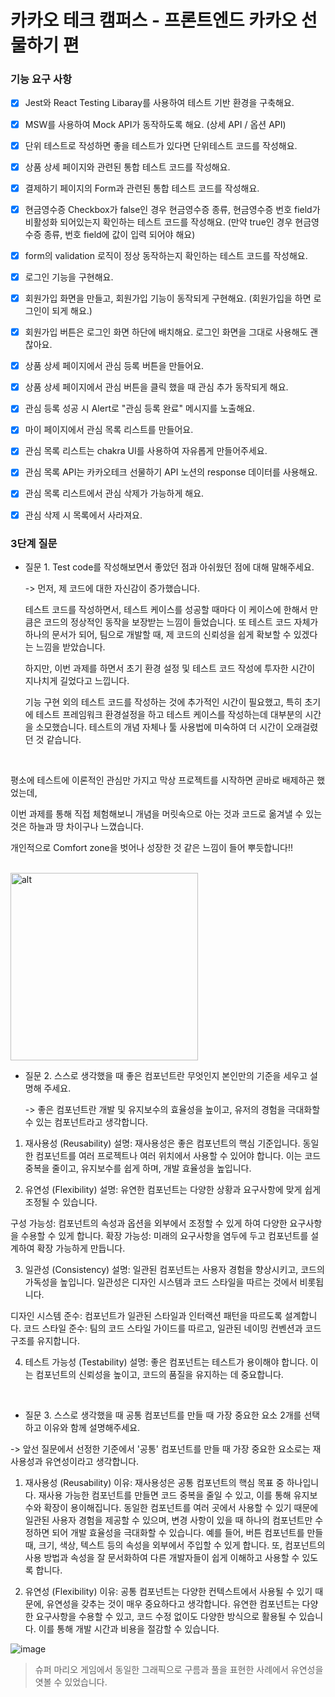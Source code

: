 # 카카오 테크 캠퍼스 - 프론트엔드 카카오 선물하기 편

### 기능 요구 사항


- [x] Jest와 React Testing Libaray를 사용하여 테스트 기반 환경을 구축해요.
- [x] MSW를 사용하여 Mock API가 동작하도록 해요. (상세 API / 옵션 API)
- [x] 단위 테스트로 작성하면 좋을 테스트가 있다면 단위테스트 코드를 작성해요.
- [x] 상품 상세 페이지와 관련된 통합 테스트 코드를 작성해요.
- [x] 결제하기 페이지의 Form과 관련된 통합 테스트 코드를 작성해요.
- [x] 현금영수증 Checkbox가 false인 경우 현금영수증 종류, 현금영수증 번호 field가 비활성화 되어있는지 확인하는 테스트 코드를 작성해요. (만약 true인 경우 현금영수증 종류, 번호 field에 값이 입력 되어야 해요)
- [x] form의 validation 로직이 정상 동작하는지 확인하는 테스트 코드를 작성해요.
- [x] 로그인 기능을 구현해요.
- [x] 회원가입 화면을 만들고, 회원가입 기능이 동작되게 구현해요. (회원가입을 하면 로그인이 되게 해요.)
- [x] 회원가입 버튼은 로그인 화면 하단에 배치해요. 로그인 화면을 그대로 사용해도 괜찮아요.
- [x] 상품 상세 페이지에서 관심 등록 버튼을 만들어요.
- [x] 상품 상세 페이지에서 관심 버튼을 클릭 했을 때 관심 추가 동작되게 해요.
- [x] 관심 등록 성공 시 Alert로 "관심 등록 완료" 메시지를 노출해요.
- [x] 마이 페이지에서 관심 목록 리스트를 만들어요.
- [x] 관심 목록 리스트는 chakra UI를 사용하여 자유롭게 만들어주세요.
- [x] 관심 목록 API는 카카오테크 선물하기 API 노션의 response 데이터를 사용해요.
- [x] 관심 목록 리스트에서 관심 삭제가 가능하게 해요.
- [x] 관심 삭제 시 목록에서 사라져요.


### 3단계 질문

- 질문 1. Test code를 작성해보면서 좋았던 점과 아쉬웠던 점에 대해 말해주세요.

  
  -> 먼저, 제 코드에 대한 자신감이 증가했습니다.

  테스트 코드를 작성하면서, 테스트 케이스를 성공할 때마다 이 케이스에 한해서 만큼은 코드의 정상적인 동작을 보장받는 느낌이 들었습니다.
  또 테스트 코드 자체가 하나의 문서가 되어, 팀으로 개발할 때, 제 코드의 신뢰성을 쉽게 확보할 수 있겠다는 느낌을 받았습니다.

  하지만, 이번 과제를 하면서 초기 환경 설정 및 테스트 코드 작성에 투자한 시간이 지나치게 길었다고 느낍니다.
  
  기능 구현 외의 테스트 코드를 작성하는 것에 추가적인 시간이 필요했고, 특히 초기에 테스트 프레임워크 환경설정을 하고 테스트 케이스를 작성하는데 대부분의 시간을 소모했습니다.
  테스트의 개념 자체나 툴 사용법에 미숙하여 더 시간이 오래걸렸던 것 같습니다.





<br />




  
  
  평소에 테스트에 이론적인 관심만 가지고 막상 프로젝트를 시작하면 곧바로 배제하곤 했었는데, 
  
  이번 과제를 통해 직접 체험해보니 개념을 머릿속으로 아는 것과 코드로 옮겨낼 수 있는 것은 하늘과 땅 차이구나 느꼈습니다.
  
  개인적으로 Comfort zone을 벗어나 성장한 것 같은 느낌이 들어 뿌듯합니다!!




  <br />




  

  <img src="https://github.com/user-attachments/assets/7d06e445-ea7f-4aa6-a775-9ac806e0448d" alt="alt" width="300px"/>





  <br />




- 질문 2. 스스로 생각했을 때 좋은 컴포넌트란 무엇인지 본인만의 기준을 세우고 설명해 주세요.


  -> 좋은 컴포넌트란 개발 및 유지보수의 효율성을 높이고, 유저의 경험을 극대화할 수 있는 컴포넌트라고 생각합니다.
  

1. 재사용성 (Reusability)
설명: 재사용성은 좋은 컴포넌트의 핵심 기준입니다. 동일한 컴포넌트를 여러 프로젝트나 여러 위치에서 사용할 수 있어야 합니다. 이는 코드 중복을 줄이고, 유지보수를 쉽게 하며, 개발 효율성을 높입니다.

2. 유연성 (Flexibility)
설명: 유연한 컴포넌트는 다양한 상황과 요구사항에 맞게 쉽게 조정될 수 있습니다.

구성 가능성: 컴포넌트의 속성과 옵션을 외부에서 조정할 수 있게 하여 다양한 요구사항을 수용할 수 있게 합니다.
확장 가능성: 미래의 요구사항을 염두에 두고 컴포넌트를 설계하여 확장 가능하게 만듭니다.

3. 일관성 (Consistency)
설명: 일관된 컴포넌트는 사용자 경험을 향상시키고, 코드의 가독성을 높입니다. 일관성은 디자인 시스템과 코드 스타일을 따르는 것에서 비롯됩니다.

디자인 시스템 준수: 컴포넌트가 일관된 스타일과 인터랙션 패턴을 따르도록 설계합니다.
코드 스타일 준수: 팀의 코드 스타일 가이드를 따르고, 일관된 네이밍 컨벤션과 코드 구조를 유지합니다.

4. 테스트 가능성 (Testability)
설명: 좋은 컴포넌트는 테스트가 용이해야 합니다. 이는 컴포넌트의 신뢰성을 높이고, 코드의 품질을 유지하는 데 중요합니다.



<br />

  



- 질문 3. 스스로 생각했을 때 공통 컴포넌트를 만들 때 가장 중요한 요소 2개를 선택하고 이유와 함께 설명해주세요.

-> 앞선 질문에서 선정한 기준에서 '공통' 컴포넌트를 만들 때 가장 중요한 요소로는 재사용성과 유연성이라고 생각합니다.

1. 재사용성 (Reusability)
이유: 재사용성은 공통 컴포넌트의 핵심 목표 중 하나입니다. 재사용 가능한 컴포넌트를 만들면 코드 중복을 줄일 수 있고, 이를 통해 유지보수와 확장이 용이해집니다. 동일한 컴포넌트를 여러 곳에서 사용할 수 있기 때문에 일관된 사용자 경험을 제공할 수 있으며, 변경 사항이 있을 때 하나의 컴포넌트만 수정하면 되어 개발 효율성을 극대화할 수 있습니다.
예를 들어, 버튼 컴포넌트를 만들 때, 크기, 색상, 텍스트 등의 속성을 외부에서 주입할 수 있게 합니다.
또, 컴포넌트의 사용 방법과 속성을 잘 문서화하여 다른 개발자들이 쉽게 이해하고 사용할 수 있도록 합니다.

3. 유연성 (Flexibility)
이유: 공통 컴포넌트는 다양한 컨텍스트에서 사용될 수 있기 때문에, 유연성을 갖추는 것이 매우 중요하다고 생각합니다. 유연한 컴포넌트는 다양한 요구사항을 수용할 수 있고, 코드 수정 없이도 다양한 방식으로 활용될 수 있습니다. 이를 통해 개발 시간과 비용을 절감할 수 있습니다.

![image](https://github.com/user-attachments/assets/b37dc699-4fe3-46b9-8fd2-1811f5d2e86e)

> 슈퍼 마리오 게임에서 동일한 그래픽으로 구름과 풀을 표현한 사례에서 유연성을 엿볼 수 있었습니다.




<br />



  
